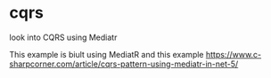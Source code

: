 # cqrs
look into CQRS using Mediatr

This example is biult using MediatR and this example https://www.c-sharpcorner.com/article/cqrs-pattern-using-mediatr-in-net-5/
